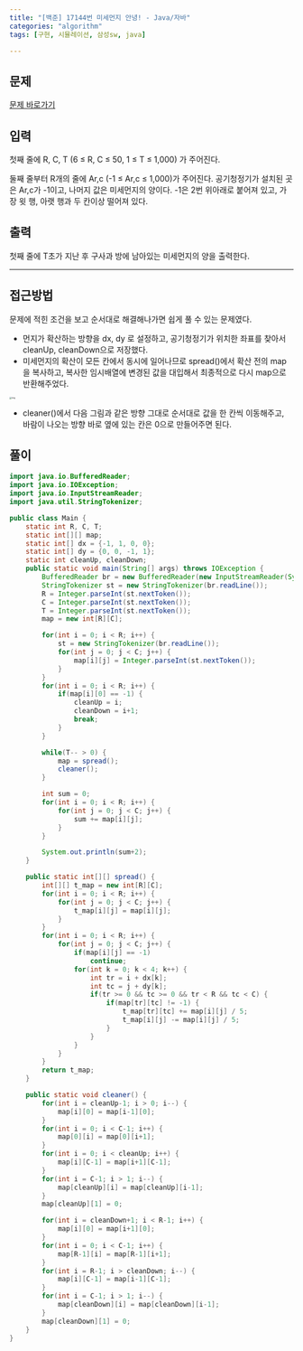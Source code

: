```yaml
---
title: "[백준] 17144번 미세먼지 안녕! - Java/자바"
categories: "algorithm"
tags: [구현, 시뮬레이션, 삼성sw, java]

---
```


## 문제

[문제 바로가기](https://www.acmicpc.net/problem/17144)

## 입력

첫째 줄에 R, C, T (6 ≤ R, C ≤ 50, 1 ≤ T ≤ 1,000) 가 주어진다.

둘째 줄부터 R개의 줄에 Ar,c (-1 ≤ Ar,c ≤ 1,000)가 주어진다. 공기청정기가 설치된 곳은 Ar,c가 -1이고, 나머지 값은 미세먼지의 양이다. -1은 2번 위아래로 붙어져 있고, 가장 윗 행, 아랫 행과 두 칸이상 떨어져 있다.

## 출력

첫째 줄에 T초가 지난 후 구사과 방에 남아있는 미세먼지의 양을 출력한다.



---



## 접근방법

문제에 적힌 조건을 보고 순서대로 해결해나가면 쉽게 풀 수 있는 문제였다.

- 먼지가 확산하는 방향을 dx, dy 로 설정하고, 공기청정기가 위치한 좌표를 찾아서 cleanUp, cleanDown으로 저장했다.
- 미세먼지의 확산이 모든 칸에서 동시에 일어나므로 spread()에서 확산 전의 map을 복사하고, 복사한 임시배열에 변경된 값을 대입해서 최종적으로 다시 map으로 반환해주었다.

<img src="https://upload.acmicpc.net/94466937-96c7-4f25-9804-530ebd554a59/-/preview/" alt="img" style="zoom: 25%;" />

- cleaner()에서 다음 그림과 같은 방향 그대로 순서대로 값을 한 칸씩 이동해주고, 바람이 나오는 방향 바로 옆에 있는 칸은 0으로 만들어주면 된다.

## 풀이

```java
import java.io.BufferedReader;
import java.io.IOException;
import java.io.InputStreamReader;
import java.util.StringTokenizer;

public class Main {
    static int R, C, T;
    static int[][] map;
    static int[] dx = {-1, 1, 0, 0};
    static int[] dy = {0, 0, -1, 1};
    static int cleanUp, cleanDown;
    public static void main(String[] args) throws IOException {
        BufferedReader br = new BufferedReader(new InputStreamReader(System.in));
        StringTokenizer st = new StringTokenizer(br.readLine());
        R = Integer.parseInt(st.nextToken());
        C = Integer.parseInt(st.nextToken());
        T = Integer.parseInt(st.nextToken());
        map = new int[R][C];

        for(int i = 0; i < R; i++) {
            st = new StringTokenizer(br.readLine());
            for(int j = 0; j < C; j++) {
                map[i][j] = Integer.parseInt(st.nextToken());
            }
        }
        for(int i = 0; i < R; i++) {
            if(map[i][0] == -1) {
                cleanUp = i;
                cleanDown = i+1;
                break;
            }
        }

        while(T-- > 0) {
            map = spread();
            cleaner();
        }

        int sum = 0;
        for(int i = 0; i < R; i++) {
            for(int j = 0; j < C; j++) {
                sum += map[i][j];
            }
        }

        System.out.println(sum+2);
    }

    public static int[][] spread() {
        int[][] t_map = new int[R][C];
        for(int i = 0; i < R; i++) {
            for(int j = 0; j < C; j++) {
                t_map[i][j] = map[i][j];
            }
        }
        for(int i = 0; i < R; i++) {
            for(int j = 0; j < C; j++) {
                if(map[i][j] == -1)
                    continue;
                for(int k = 0; k < 4; k++) {
                    int tr = i + dx[k];
                    int tc = j + dy[k];
                    if(tr >= 0 && tc >= 0 && tr < R && tc < C) {
                        if(map[tr][tc] != -1) {
                            t_map[tr][tc] += map[i][j] / 5;
                            t_map[i][j] -= map[i][j] / 5;
                        }
                    }
                }
            }
        }
        return t_map;
    }

    public static void cleaner() {
        for(int i = cleanUp-1; i > 0; i--) {
            map[i][0] = map[i-1][0];
        }
        for(int i = 0; i < C-1; i++) {
            map[0][i] = map[0][i+1];
        }
        for(int i = 0; i < cleanUp; i++) {
            map[i][C-1] = map[i+1][C-1];
        }
        for(int i = C-1; i > 1; i--) {
            map[cleanUp][i] = map[cleanUp][i-1];
        }
        map[cleanUp][1] = 0;

        for(int i = cleanDown+1; i < R-1; i++) {
            map[i][0] = map[i+1][0];
        }
        for(int i = 0; i < C-1; i++) {
            map[R-1][i] = map[R-1][i+1];
        }
        for(int i = R-1; i > cleanDown; i--) {
            map[i][C-1] = map[i-1][C-1];
        }
        for(int i = C-1; i > 1; i--) {
            map[cleanDown][i] = map[cleanDown][i-1];
        }
        map[cleanDown][1] = 0;
    }
}
```


